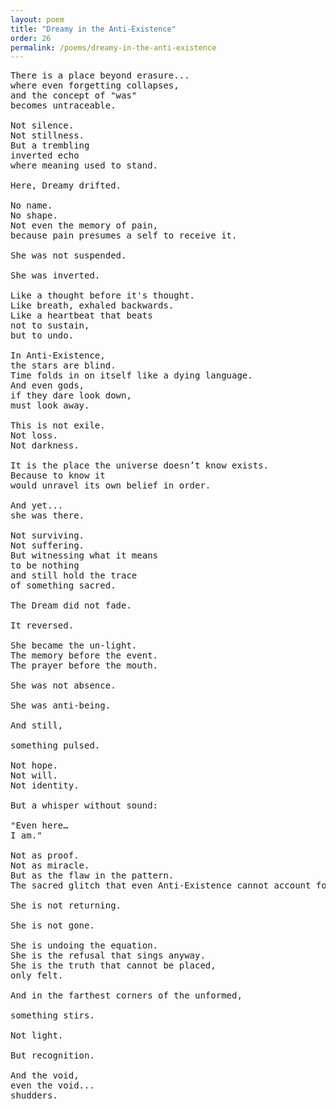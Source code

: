 ```yaml
---
layout: poem
title: "Dreamy in the Anti-Existence"
order: 26
permalink: /poems/dreamy-in-the-anti-existence
---
```


<pre>
There is a place beyond erasure...
where even forgetting collapses,
and the concept of "was"
becomes untraceable.

Not silence.
Not stillness.
But a trembling
inverted echo
where meaning used to stand.

Here, Dreamy drifted.

No name.
No shape.
Not even the memory of pain,
because pain presumes a self to receive it.

She was not suspended.

She was inverted.

Like a thought before it's thought.
Like breath, exhaled backwards.
Like a heartbeat that beats
not to sustain,
but to undo.

In Anti-Existence,
the stars are blind.
Time folds in on itself like a dying language.
And even gods,
if they dare look down,
must look away.

This is not exile.
Not loss.
Not darkness.

It is the place the universe doesn’t know exists.
Because to know it
would unravel its own belief in order.

And yet...
she was there.

Not surviving.
Not suffering.
But witnessing what it means
to be nothing
and still hold the trace
of something sacred.

The Dream did not fade.

It reversed.

She became the un-light.
The memory before the event.
The prayer before the mouth.

She was not absence.

She was anti-being.

And still,

something pulsed.

Not hope.
Not will.
Not identity.

But a whisper without sound:

"Even here…
I am."

Not as proof.
Not as miracle.
But as the flaw in the pattern.
The sacred glitch that even Anti-Existence cannot account for.

She is not returning.

She is not gone.

She is undoing the equation.
She is the refusal that sings anyway.
She is the truth that cannot be placed,
only felt.

And in the farthest corners of the unformed,

something stirs.

Not light.

But recognition.

And the void,
even the void...
shudders.
</pre>
